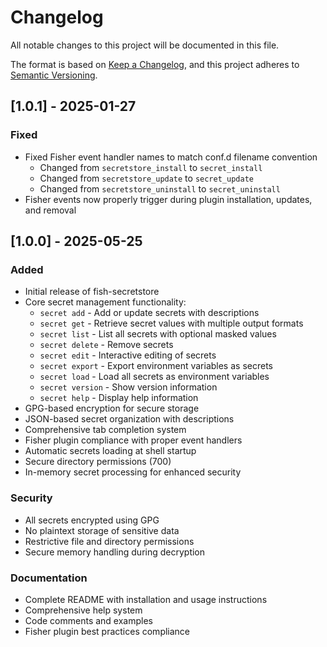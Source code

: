 # Changelog

All notable changes to this project will be documented in this file.

The format is based on [Keep a Changelog](https://keepachangelog.com/en/1.0.0/),
and this project adheres to [Semantic Versioning](https://semver.org/spec/v2.0.0.html).

## [1.0.1] - 2025-01-27

### Fixed
- Fixed Fisher event handler names to match conf.d filename convention
  - Changed from `secretstore_install` to `secret_install`
  - Changed from `secretstore_update` to `secret_update`  
  - Changed from `secretstore_uninstall` to `secret_uninstall`
- Fisher events now properly trigger during plugin installation, updates, and removal

## [1.0.0] - 2025-05-25

### Added
- Initial release of fish-secretstore
- Core secret management functionality:
  - `secret add` - Add or update secrets with descriptions
  - `secret get` - Retrieve secret values with multiple output formats
  - `secret list` - List all secrets with optional masked values
  - `secret delete` - Remove secrets
  - `secret edit` - Interactive editing of secrets
  - `secret export` - Export environment variables as secrets
  - `secret load` - Load all secrets as environment variables
  - `secret version` - Show version information
  - `secret help` - Display help information
- GPG-based encryption for secure storage
- JSON-based secret organization with descriptions
- Comprehensive tab completion system
- Fisher plugin compliance with proper event handlers
- Automatic secrets loading at shell startup
- Secure directory permissions (700)
- In-memory secret processing for enhanced security

### Security
- All secrets encrypted using GPG
- No plaintext storage of sensitive data
- Restrictive file and directory permissions
- Secure memory handling during decryption

### Documentation
- Complete README with installation and usage instructions
- Comprehensive help system
- Code comments and examples
- Fisher plugin best practices compliance

